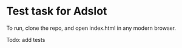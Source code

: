 # Test task for Adslot

To run, clone the repo, and open index.html in any modern browser.

Todo: add tests



